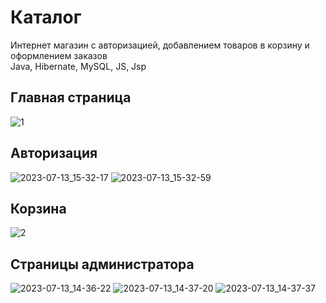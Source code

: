 # Каталог
Интернет магазин с авторизацией, добавлением товаров в корзину и оформлением заказов <br>
Java, Hibernate, MySQL, JS, Jsp
## Главная страница
![1](https://github.com/NatTikhonova/catalog/assets/136454367/a2057752-18d9-43da-a77c-3d867d81457f)
## Авторизация
![2023-07-13_15-32-17](https://github.com/NatTikhonova/catalog/assets/136454367/57ba03cc-31d9-42e3-92cb-d62a5a84cfb5)
![2023-07-13_15-32-59](https://github.com/NatTikhonova/catalog/assets/136454367/15608726-4514-48bc-a5ef-790bffb5e691)
## Корзина
![2](https://github.com/NatTikhonova/catalog/assets/136454367/3b6e208f-9efd-4e80-bc67-b780a6b4b85e)
## Страницы администратора
![2023-07-13_14-36-22](https://github.com/NatTikhonova/catalog/assets/136454367/f0746b9e-be4c-4f79-b059-f5b3840c8911)
![2023-07-13_14-37-20](https://github.com/NatTikhonova/catalog/assets/136454367/20e48629-a34b-456c-a108-ff7dd3e4dbc6)
![2023-07-13_14-37-37](https://github.com/NatTikhonova/catalog/assets/136454367/8ab9aa3f-a258-44f2-bc9b-dba888d0e64f)
